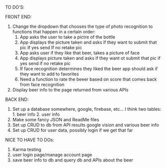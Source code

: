 TO DO'S:

FRONT END:
1. Change the dropdown that chooses the type of photo recognition to functions that happen in a certain order:
	1. App asks the user to take a pictre of the bottle
	2. App displays the picture taken and asks if they want to submit that pic
		If yes send
		If no retake pic
	3. App asks user if they like that beer, takes a picture of face
	4. App displays picture taken and asks if they want ot submit that pic
		if yes send
		if no retake pic
	5. If face recognition determines they liked the beer app should ask if they want to add to favorites
	6. Need a function to rate the beeer based on score that comes back from face recognition
2. Display beer info to the page returned from various APIs


BACK END:

1. Set up a database somewhere, google, firebase, etc...
	I think two tables:
		1. beer info
		2. user info
2. Make some fancy JSON and ReadMe files
3. Set up CRUD to db from API results
	google vision and various beer info
4. Set up CRUD for user data, possibly login if we get that far


NICE TO HAVE TO DOs:

1. Karma testing
2. user login page/manage account page
3. save beer info to db and query db and APIs about the beer

